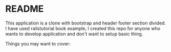 # README

This application is a clone with bootstrap and header footer section divided.
I have used railstutorial book example, I created this repo for anyone who wants to develop application and don't want to setup basic thing.


Things you may want to cover:
